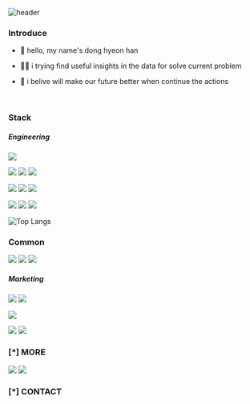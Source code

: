 ![header](https://capsule-render.vercel.app/api?type=Waving&color=01cdff&height=200&text=DH's%20Github-nl-&desc=Data%20Engineering%20|%20Growth%20Marketing%&fontColor=ffff)

### Introduce
- 👋 hello, my name's dong hyeon han

- 👨‍💻 i trying find useful insights in the data for solve current problem

- 🎯 i belive will make our future better when continue the actions

<br>

### Stack
##### Engineering
<img src="https://img.shields.io/badge/linux-333333?style=flat&logo=Linux&logoColor=FCC624">

<img src="https://img.shields.io/badge/python-333333?style=flat&logo=Python&logoColor=3776AB"> <img src="https://img.shields.io/badge/numpy-333333?style=flat&logo=Numpy&logoColor=013243"> <img src="https://img.shields.io/badge/pandas-333333?style=flat&logo=pandas&logoColor=150458"> 

<img src="https://img.shields.io/badge/html-333333?style=flat&logo=HTML5&logoColor=E34F26"> <img src="https://img.shields.io/badge/css3-333333?style=flat&logo=css&logoColor=1572B6"> <img src="https://img.shields.io/badge/js-333333?style=flat&logo=JavaScript&logoColor=F7DF1E">

<img src="https://img.shields.io/badge/git-333333?style=flat&logo=Git&logoColor=F05032"> <img src="https://img.shields.io/badge/vsc-333333?style=flat&logo=VisualStudioCode&logoColor=007ACC"> <img src="https://img.shields.io/badge/jupyter-333333?style=flat&logo=Jupyter&logoColor=F37626">



![Top Langs](https://github-readme-stats.vercel.app/api/top-langs/?username=1dh21996&theme=blue)


### Common
<img src="https://img.shields.io/badge/notion-333333?style=flat&logo=Notion&logoColor=000000"> <img src="https://img.shields.io/badge/figma-333333?style=flat&logo=Figma&logoColor=F24E1E"> <img src="https://img.shields.io/badge/obsidian-333333?style=flat&logo=Obsidian&logoColor=7C3AED">


##### Marketing
<img src="https://img.shields.io/badge/ppt-333333?style=flat&logo=MicrosoftPowerPoint&logoColor=B7472A"> <img src="https://img.shields.io/badge/excel-333333?style=flat&logo=MicrosoftExcel&logoColor=217346">

<img src="https://img.shields.io/badge/tableau-333333?style=flat&logo=Tableau&logoColor=E97627">

<img src="https://img.shields.io/badge/ps-333333?style=flat&logo=AdobePhotoshop&logoColor=31A8FF"> <img src="https://img.shields.io/badge/ai-333333?style=flat&logo=AdobeIllustrator&logoColor=FF9A00">


### [*] MORE 
<a href="google.com" target="_blank"><img src="https://img.shields.io/badge/blogger-333333?style=flat&logo=blogger&logoColor=FF5722"/></a>
<a href="google.com" target="_blank"><img src="https://img.shields.io/badge/notion-333333?style=flat&logo=Notion&logoColor=white"/></a>

### [*] CONTACT
